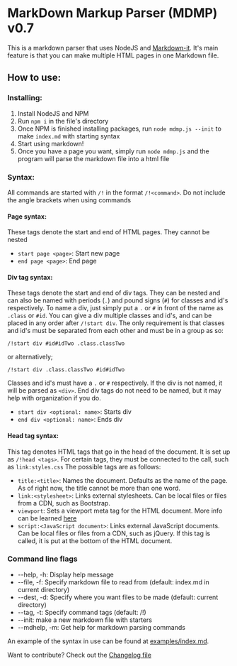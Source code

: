 # MarkDown Markup Parser (MDMP) v0.7
This is a markdown parser that uses NodeJS and [Markdown-it](https://github.com/markdown-it/markdown-it). It's main feature is that you can make multiple HTML pages in one Markdown file.


## How to use:

### Installing:
1. Install NodeJS and NPM
1. Run `npm i` in the file's directory
1. Once NPM is finished installing packages, run `node mdmp.js --init` to make `index.md` with starting syntax
1. Start using markdown!
1. Once you have a page you want, simply run `node mdmp.js` and the program will parse the markdown file into a html file

### Syntax:
All commands are started with `/!` in the format `/!<command>`. Do not include the angle brackets when using commands
#### Page syntax:
These tags denote the start and end of HTML pages. They cannot be nested
- `start page <page>`: Start new page
- `end page <page>`: End page
#### Div tag syntax:
These tags denote the start and end of div tags. They can be nested and can also be named with periods (`.`) and pound signs (`#`) for classes and id's respectively.
To name a div, just simply put a `.` or `#` in front of the name as `.class` or `#id`. You can give a div multiple classes and id's, and can be placed in any order after `/!start div`. The only requirement is that classes and id's must be separated from each other and must be in a group as so:

`/!start div #id#idTwo .class.classTwo`

or alternatively;

`/!start div .class.classTwo #id#idTwo`

Classes and id's must have a `.` or `#` respectively. If the div is not named, it will be parsed as `<div>`. End div tags do not need to be named, but it may help with organization if you do.
- `start div <optional: name>`: Starts div
- `end div <optional: name>`: Ends div

#### Head tag syntax:
This tag denotes HTML tags that go in the head of the document. It is set up as `/!head <tags>`. For certain tags, they must be connected to the call, such as `link:styles.css` The possible tags are as follows:
- `title:<title>`: Names the document. Defaults as the name of the page. As of right now, the title cannot be more than one word.
- `link:<stylesheet>`: Links external stylesheets. Can be local files or files from a CDN, such as Bootstrap.
- `viewport`: Sets a viewport meta tag for the HTML document. More info can be learned [here](https://www.w3schools.com/css/css_rwd_viewport.asp)
- `script:<JavaScript document>`: Links external JavaScript documents. Can be local files or files from a CDN, such as jQuery. If this tag is called, it is put at the bottom of the HTML document.

### Command line flags
- --help, -h: Display help message
- --file, -f: Specify markdown file to read from (default: index.md in current directory)
- --dest, -d: Specify where you want files to be made (default: current directory)
- --tag, -t: Specify command tags (default: /!)
- --init: make a new markdown file with starters
- --mdhelp, -m: Get help for markdown parsing commands

An example of the syntax in use can be found at [examples/index.md](https://raw.githubusercontent.com/trevor34/markdown-website-builder/master/examples/index.md).

Want to contribute? Check out the [Changelog file](CHANGELOG.md)
